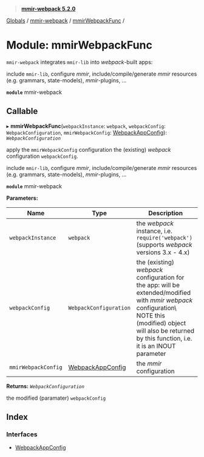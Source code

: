 > **[mmir-webpack 5.2.0](../README.md)**

[Globals](../README.md) / [mmir-webpack](mmir_webpack.md) / [mmirWebpackFunc](mmir_webpack.mmirwebpackfunc.md) /

# Module: mmirWebpackFunc

`mmir-webpack` integrates `mmir-lib` into _webpack_-built apps:

include `mmir-lib`, configure _mmir_, include/compile/generate _mmir_ resources
(e.g. grammars, state-models), _mmir_-plugins, ...

**`module`** mmir-webpack

## Callable

▸ **mmirWebpackFunc**(`webpackInstance`: `webpack`, `webpackConfig`: `WebpackConfiguration`, `mmirWebpackConfig`: [WebpackAppConfig](../interfaces/mmir_webpack.mmirwebpackfunc.webpackappconfig.md)): *`WebpackConfiguration`*

apply the `mmirWebpackConfig` configuration the (existing) _webpack_
configuration `webpackConfig`.

include `mmir-lib`, configure _mmir_, include/compile/generate _mmir_ resources
(e.g. grammars, state-models), _mmir_-plugins, ...

**`module`** mmir-webpack

**Parameters:**

Name | Type | Description |
------ | ------ | ------ |
`webpackInstance` | `webpack` | the _webpack_ instance, i.e. `require('webpack')` (supports _webpack_ versions 3.x - 4.x)  |
`webpackConfig` | `WebpackConfiguration` | the (existing) _webpack_ configuration for the app: will be extended/modified with _mmir_ 															_webpack_ configuration\ 									 						NOTE this (modified) object will also be returned by this function, i.e. it is an INOUT parameter  |
`mmirWebpackConfig` | [WebpackAppConfig](../interfaces/mmir_webpack.mmirwebpackfunc.webpackappconfig.md) | the _mmir_ configuration  |

**Returns:** *`WebpackConfiguration`*

the modified (paramater) `webpackConfig`

## Index

### Interfaces

* [WebpackAppConfig](../interfaces/mmir_webpack.mmirwebpackfunc.webpackappconfig.md)
